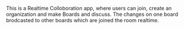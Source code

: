 This is a Realtime Colloboration app, where users can join, create an organization and make Boards and discuss. The changes on one board brodcasted to other boards which are joined the room realtime.
